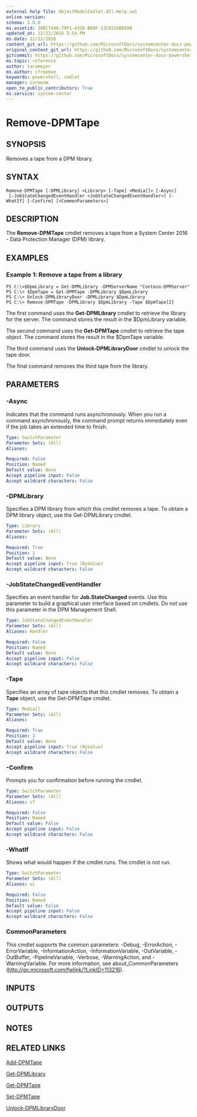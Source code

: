 ```yaml
---
external help file: ObjectModelCmdlet.dll-Help.xml
online version: 
schema: 2.0.0
ms.assetid: 30BC7446-79F1-4350-B09F-13C0156B6E8B
updated_at: 12/22/2016 5:54 PM
ms.date: 12/22/2016
content_git_url: https://github.com/MicrosoftDocs/systemcenter-docs-powershell/blob/master/systemcenter-cmdlets/SystemCenter2016/DataProtectionManager/vlatest/Remove-DPMTape.md
original_content_git_url: https://github.com/MicrosoftDocs/systemcenter-docs-powershell/blob/master/systemcenter-cmdlets/SystemCenter2016/DataProtectionManager/vlatest/Remove-DPMTape.md
gitcommit: https://github.com/MicrosoftDocs/systemcenter-docs-powershell/blob/17c3a51bd892aad46c731d9f381f0704b4815004/systemcenter-cmdlets/SystemCenter2016/DataProtectionManager/vlatest/Remove-DPMTape.md
ms.topic: reference
author: tarameyer
ms.author: cfreeman
keywords: powershell, cmdlet
manager: carmonm
open_to_public_contributors: True
ms.service: system-center
---
```


# Remove-DPMTape

## SYNOPSIS
Removes a tape from a DPM library.

## SYNTAX

```
Remove-DPMTape [-DPMLibrary] <Library> [-Tape] <Media[]> [-Async]
 [-JobStateChangedEventHandler <JobStateChangedEventHandler>] [-WhatIf] [-Confirm] [<CommonParameters>]
```

## DESCRIPTION
The **Remove-DPMTape** cmdlet removes a tape from a System Center 2016 - Data Protection Manager (DPM) library.

## EXAMPLES

### Example 1: Remove a tape from a library
```
PS C:\>$DpmLibrary = Get-DPMLibrary -DPMServerName "Contoso-DPMServer"
PS C:\> $DpmTape = Get-DPMTape -DPMLibrary $DpmLibrary
PS C:\> Unlock-DPMLibraryDoor -DPMLibrary $DpmLibrary
PS C:\> Remove-DPMTape -DPMLibrary $DpmLibrary -Tape $DpmTape[2]
```

The first command uses the **Get-DPMLibrary** cmdlet to retrieve the library for the server.
The command stores the result in the $DpmLibrary variable.

The second command uses the **Get-DPMTape** cmdlet to retrieve the tape object.
The command stores the result in the $DpmTape variable.

The third command uses the **Unlock-DPMLibraryDoor** cmdlet to unlock the tape door.

The final command removes the third tape from the library.

## PARAMETERS

### -Async
Indicates that the command runs asynchronously.
When you run a command asynchronously, the command prompt returns immediately even if the job takes an extended time to finish.

```yaml
Type: SwitchParameter
Parameter Sets: (All)
Aliases: 

Required: False
Position: Named
Default value: None
Accept pipeline input: False
Accept wildcard characters: False
```

### -DPMLibrary
Specifies a DPM library from which this cmdlet removes a tape.
To obtain a DPM library object, use the Get-DPMLibrary cmdlet.

```yaml
Type: Library
Parameter Sets: (All)
Aliases: 

Required: True
Position: 1
Default value: None
Accept pipeline input: True (ByValue)
Accept wildcard characters: False
```

### -JobStateChangedEventHandler
Specifies an event handler for **Job.StateChanged** events.
Use this parameter to build a graphical user interface based on cmdlets.
Do not use this parameter in the DPM Management Shell.

```yaml
Type: JobStateChangedEventHandler
Parameter Sets: (All)
Aliases: Handler

Required: False
Position: Named
Default value: None
Accept pipeline input: False
Accept wildcard characters: False
```

### -Tape
Specifies an array of tape objects that this cmdlet removes.
To obtain a **Tape** object, use the Get-DPMTape cmdlet.

```yaml
Type: Media[]
Parameter Sets: (All)
Aliases: 

Required: True
Position: 2
Default value: None
Accept pipeline input: True (ByValue)
Accept wildcard characters: False
```

### -Confirm
Prompts you for confirmation before running the cmdlet.

```yaml
Type: SwitchParameter
Parameter Sets: (All)
Aliases: cf

Required: False
Position: Named
Default value: False
Accept pipeline input: False
Accept wildcard characters: False
```

### -WhatIf
Shows what would happen if the cmdlet runs.
The cmdlet is not run.

```yaml
Type: SwitchParameter
Parameter Sets: (All)
Aliases: wi

Required: False
Position: Named
Default value: False
Accept pipeline input: False
Accept wildcard characters: False
```

### CommonParameters
This cmdlet supports the common parameters: -Debug, -ErrorAction, -ErrorVariable, -InformationAction, -InformationVariable, -OutVariable, -OutBuffer, -PipelineVariable, -Verbose, -WarningAction, and -WarningVariable. For more information, see about_CommonParameters (http://go.microsoft.com/fwlink/?LinkID=113216).

## INPUTS

## OUTPUTS

## NOTES

## RELATED LINKS

[Add-DPMTape](xref:SystemCenter2016/DataProtectionManager/vlatest/Add-DPMTape.md)

[Get-DPMLibrary](xref:SystemCenter2016/DataProtectionManager/vlatest/Get-DPMLibrary.md)

[Get-DPMTape](xref:SystemCenter2016/DataProtectionManager/vlatest/Get-DPMTape.md)

[Set-DPMTape](xref:SystemCenter2016/DataProtectionManager/vlatest/Set-DPMTape.md)

[Unlock-DPMLibraryDoor](xref:SystemCenter2016/DataProtectionManager/vlatest/Unlock-DPMLibraryDoor.md)

